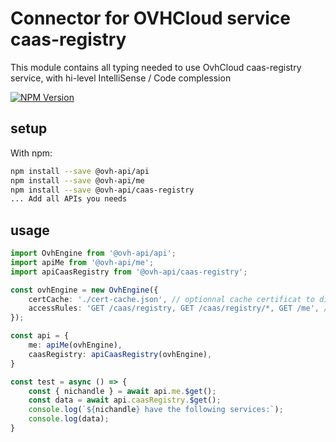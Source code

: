 # Connector for OVHCloud service caas-registry

This module contains all typing needed to use OvhCloud caas-registry service, with hi-level IntelliSense / Code complession

[![NPM Version](https://img.shields.io/npm/v/@ovh-api/caas-registry.svg?style=flat)](https://www.npmjs.org/package/@ovh-api/caas-registry)

## setup

With npm:
````bash
npm install --save @ovh-api/api
npm install --save @ovh-api/me
npm install --save @ovh-api/caas-registry
... Add all APIs you needs
````

## usage

````typescript
import OvhEngine from '@ovh-api/api';
import apiMe from '@ovh-api/me';
import apiCaasRegistry from '@ovh-api/caas-registry';

const ovhEngine = new OvhEngine({ 
    certCache: './cert-cache.json', // optionnal cache certificat to disk
    accessRules: 'GET /caas/registry, GET /caas/registry/*, GET /me', // optionnal limit the requested privileges.
});

const api = {
    me: apiMe(ovhEngine),
    caasRegistry: apiCaasRegistry(ovhEngine),
}

const test = async () => {
    const { nichandle } = await api.me.$get();
    const data = await api.caasRegistry.$get();
    console.log(`${nichandle} have the following services:`);
    console.log(data);
}

````